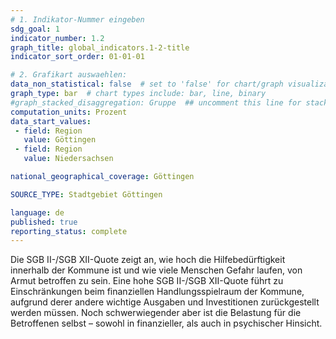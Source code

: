 ```yaml
---
# 1. Indikator-Nummer eingeben 
sdg_goal: 1 
indicator_number: 1.2
graph_title: global_indicators.1-2-title
indicator_sort_order: 01-01-01

# 2. Grafikart auswaehlen: 
data_non_statistical: false  # set to 'false' for chart/graph visualization 
graph_type: bar  # chart types include: bar, line, binary 
#graph_stacked_disaggregation: Gruppe  ## uncomment this line for stacked bars. eplace 'Geschlecht' with the field of aggregation. 
computation_units: Prozent
data_start_values:   
 - field: Region
   value: Göttingen
 - field: Region
   value: Niedersachsen

national_geographical_coverage: Göttingen

SOURCE_TYPE: Stadtgebiet Göttingen

language: de   
published: true 
reporting_status: complete
---
```

Die SGB II-/SGB XII-Quote zeigt an, wie hoch die Hilfebedürftigkeit innerhalb der Kommune ist und wie viele Menschen Gefahr laufen, von Armut betroffen zu sein. Eine hohe SGB II-/SGB XII-Quote führt zu Einschränkungen beim finanziellen Handlungsspielraum der Kommune, aufgrund derer andere wichtige Ausgaben und Investitionen zurückgestellt werden müssen. Noch schwerwiegender aber ist die Belastung für die Betroffenen selbst – sowohl in finanzieller, als auch in psychischer Hinsicht.
